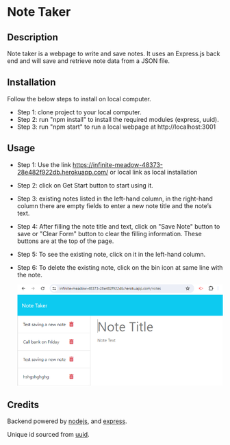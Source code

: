 # Note Taker

## Description

Note taker is a webpage to write and save notes. It uses an Express.js back end and will save and retrieve note data from a JSON file.

## Installation

Follow the below steps to install on local computer.
- Step 1: clone project to your local computer.
- Step 2: run "npm install" to install the required modules (express, uuid).
- Step 3: run "npm start" to run a local webpage at http://localhost:3001 
    
## Usage

- Step 1: Use the link https://infinite-meadow-48373-28e482f922db.herokuapp.com/ or local link as local installation
- Step 2: click on Get Start button to start using it.
- Step 3: existing notes listed in the left-hand column, in the right-hand column there are empty fields to enter a new note title and the note’s text.
- Step 4: After filling the note title and text, click on "Save Note" button to save or "Clear Form" button to clear the filling information. These buttons are at the top of the page.
- Step 5: To see the existing note, click on it in the left-hand column.
- Step 6: To delete the existing note, click on the bin icon at same line with the note.

    ![Screenshot](Assets/images/Screenshot.PNG)

## Credits

Backend powered by [nodejs](https://nodejs.org/en), and [express](https://www.npmjs.com/package/express).

Unique id sourced from [uuid](https://www.npmjs.com/package/uuid).